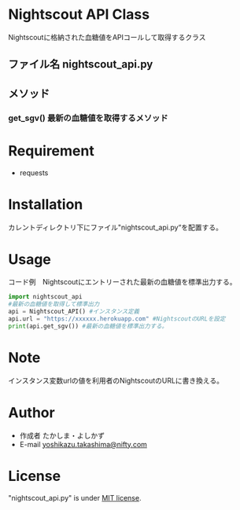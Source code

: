 # Nightscout API Class

Nightscoutに格納された血糖値をAPIコールして取得するクラス

## ファイル名 nightscout_api.py

## メソッド

### get_sgv() 最新の血糖値を取得するメソッド

# Requirement

* requests

# Installation

カレントディレクトリ下にファイル"nightscout_api.py“を配置する。

# Usage

コード例　Nightscoutにエントリーされた最新の血糖値を標準出力する。

```python
import nightscout_api
#最新の血糖値を取得して標準出力
api = Nightscout_API() #インスタンス定義
api.url = "https://xxxxxx.herokuapp.com" #NightscoutのURLを設定
print(api.get_sgv()) #最新の血糖値を標準出力する。
```

# Note

インスタンス変数urlの値を利用者のNightscoutのURLに書き換える。

# Author

* 作成者   たかしま・よしかず
* E-mail  yoshikazu.takashima@nifty.com

# License

"nightscout_api.py" is under [MIT license](https://en.wikipedia.org/wiki/MIT_License).
